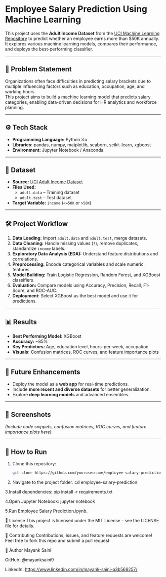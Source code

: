 # Employee Salary Prediction Using Machine Learning

This project uses the **Adult Income Dataset** from the [UCI Machine Learning Repository](https://archive.ics.uci.edu/ml/datasets/adult) to predict whether an employee earns more than \$50K annually.  
It explores various machine learning models, compares their performance, and deploys the best-performing classifier.

---

## 📌 Problem Statement
Organizations often face difficulties in predicting salary brackets due to multiple influencing factors such as education, occupation, age, and working hours.  
This project aims to build a machine learning model that predicts salary categories, enabling data-driven decisions for HR analytics and workforce planning.

---

## ⚙️ Tech Stack
- **Programming Language:** Python 3.x
- **Libraries:** pandas, numpy, matplotlib, seaborn, scikit-learn, xgboost
- **Environment:** Jupyter Notebook / Anaconda

---

## 📂 Dataset
- **Source:** [UCI Adult Income Dataset](https://archive.ics.uci.edu/ml/datasets/adult)
- **Files Used:**
  - `adult.data` – Training dataset
  - `adult.test` – Test dataset
- **Target Variable:** `income` (`<=50K` or `>50K`)

---

## 🛠️ Project Workflow
1. **Data Loading:** Import `adult.data` and `adult.test`, merge datasets.
2. **Data Cleaning:** Handle missing values (`?`), remove duplicates, standardize `income` labels.
3. **Exploratory Data Analysis (EDA):** Understand feature distributions and correlations.
4. **Preprocessing:** Encode categorical variables and scale numeric features.
5. **Model Building:** Train Logistic Regression, Random Forest, and XGBoost classifiers.
6. **Evaluation:** Compare models using Accuracy, Precision, Recall, F1-Score, and ROC-AUC.
7. **Deployment:** Select XGBoost as the best model and use it for predictions.

---

## 📊 Results
- **Best Performing Model:** XGBoost  
- **Accuracy:** ~85%  
- **Key Predictors:** Age, education level, hours-per-week, occupation  
- **Visuals:** Confusion matrices, ROC curves, and feature importance plots  

---

## 🔮 Future Enhancements
- Deploy the model as a **web app** for real-time predictions.
- Include **more recent and diverse datasets** for better generalization.
- Explore **deep learning models** and advanced ensembles.

---

## 📸 Screenshots
*(Include code snippets, confusion matrices, ROC curves, and feature importance plots here)*

---

## 🚀 How to Run
1. Clone this repository:
   ```bash
   git clone https://github.com/yourusername/employee-salary-prediction.git
2. Navigate to the project folder:
   cd employee-salary-prediction

3.Install dependencies:
pip install -r requirements.txt

4.Open Jupyter Notebook:
  jupyter notebook
  
5.Run Employee Salary Prediction.ipynb.

📜 License
This project is licensed under the MIT License - see the LICENSE file for details.

🤝 Contributing
Contributions, issues, and feature requests are welcome!
Feel free to fork this repo and submit a pull request.

👤 Author
Mayank Saini

GitHub: @mayanksaini9

LinkedIn: https://www.linkedin.com/in/mayank-saini-a3b566257/
